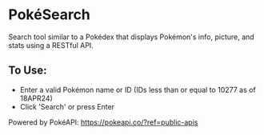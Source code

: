 # Pok&#xE9;Search

Search tool similar to a Pok&#xE9;dex that displays Pok&#xE9;mon's info, picture, and stats using a RESTful API. 
## To Use: 
* Enter a valid Pok&#xE9;mon name or ID (IDs less than or equal to 10277 as of 18APR24)
* Click 'Search' or press Enter

Powered by Pok&#xE9;API: https://pokeapi.co/?ref=public-apis
